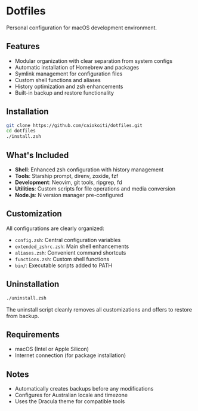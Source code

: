 # Dotfiles

Personal configuration for macOS development environment.

## Features

- Modular organization with clear separation from system configs
- Automatic installation of Homebrew and packages
- Symlink management for configuration files
- Custom shell functions and aliases
- History optimization and zsh enhancements
- Built-in backup and restore functionality

## Installation

```bash
git clone https://github.com/caiokoiti/dotfiles.git
cd dotfiles
./install.zsh
```

## What's Included

- **Shell**: Enhanced zsh configuration with history management
- **Tools**: Starship prompt, direnv, zoxide, fzf
- **Development**: Neovim, git tools, ripgrep, fd
- **Utilities**: Custom scripts for file operations and media conversion
- **Node.js**: N version manager pre-configured

## Customization

All configurations are clearly organized:
- `config.zsh`: Central configuration variables
- `extended_zshrc.zsh`: Main shell enhancements
- `aliases.zsh`: Convenient command shortcuts
- `functions.zsh`: Custom shell functions
- `bin/`: Executable scripts added to PATH

## Uninstallation

```bash
./uninstall.zsh
```

The uninstall script cleanly removes all customizations and offers to restore from backup.

## Requirements

- macOS (Intel or Apple Silicon)
- Internet connection (for package installation)

## Notes

- Automatically creates backups before any modifications
- Configures for Australian locale and timezone
- Uses the Dracula theme for compatible tools